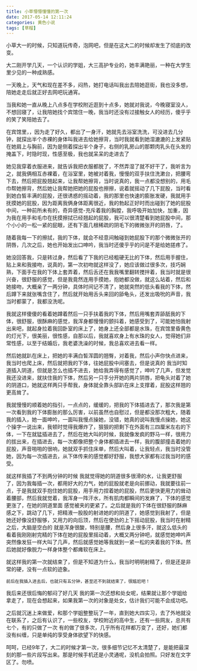 ```yaml
---
title: 小草懵懵懂懂的第一次
date: 2017-05-14 12:11:24
categories: 黄色小说
tags: [草榴]
---
```

小草大一的时候，只知道玩传奇，泡网吧，但是在这大二的时候却发生了彻底的改变。
 
  大二刚开学几天，一个认识的学姐，大三高护专业的，她丰满艳丽，一种在大学生里少见的一种成熟感。

  一天晚上，天气和现在差不多，闷热，她打电话叫我出去陪她逛街，我也没多想，陪她走走后就正好去网吧玩通宵。

  当我和她一直从晚上八点多在学校附近逛到十点多，她就对我说，今晚寝室没人，不想回寝了，让我陪她找个宾馆住一晚，我当时还没有过接触女人的经历，傻乎乎的笑了笑陪她去了。

  在宾馆里，，因为走了好久，都出了一身汗，她就先去浴室洗洗，可没进去几分钟，就探出半个赤裸的身体叫我进去给她擦背，当时我就看到她湿漉漉的上发紧贴在她肩上与胸前，因为是侧着探出半个身子，右侧的乳房山的那颗肉乳头在头发的掩盖下，时隐时现，性感至极，我也就呆呆的走进去了

  她见我穿着衣服进来，就告诉我把衣服都脱了，不然弄湿了就不好干了，我听言为之，就我俩相互赤裸着，在浴室里，她被对着我，慢慢的双手扶住洗漱台，把腰弯下去，然后把屁股翘起来，让我帮她擦背，当时说真的，我一点都没想别的，用毛巾帮她擦背，然后她让我帮她把她的屁股也擦擦，说着就摇动了几下屁股，当时看到她白皙丰满的屁股，还很诱惑的摇动着，我的那里也快速的膨胀发硬，我就用手抚摸她的屁股，因为距离我俩身体距离很近，我的勃起正好时而出碰到了她的屁股中间，一种前所未有的，奇异感觉-充斥着我的胸膛，我呼吸开始加快，加重，因为我在用手和毛巾在抚摸擦拭已经翘起的屁股，我可以很清楚看到她屁股中间，那个小小的一松一紧的屁眼，还有下面几根稀疏的阴毛下的微微张开的阴唇，了。

  随着我每一下的擦拭，我的下体，就会不经意间触碰到她屁股下的那个微微张开的阴唇，几次之后，她也开始发出口呻吟，我当时还傻乎乎的问是不是给她搓疼了。

  她没回答我，只是转过身，然后看了下我的已经粗硬无比的下体，然后用手握住，贴上来和我接吻，说真的，第一次初吻就这样没了，她应该做过很多次，技巧娴熟，下面手在我的下体上套弄着，然后舌还在我我嘴里翻转搅拌着，我当时就是很兴奋，很舒服的感觉，但是我竟然连用手摸她，抱她都没做，就这么站着，然后和她接吻，大概亲了一两分钟，具体时间记不清了，她就突然的低头看我的下体，然后蹲下来就张嘴含住了，然后就开始用舌头来回的舔龟头，还发出吸吮的声音，我当时都蒙了，我都没洗呢。

  我就这样傻傻的看着她蹲着然后一只手扶着我的下体，然后用嘴套弄舔舐我的下体，很舒服，很酥麻的感觉，我浑身都慢慢的颤抖着，她感受到了，可能她怕我射出来吧，就起身拉着我回卧室的床上了，她身上还全部都是水珠，在宾馆里昏黄色的灯光下，很美丽，很性感，自那以后，我就喜欢身上有水珠的女人，觉得她们非常性感，以至于结婚后，我老婆洗澡的时候，我总喜欢进去看一样。

  然后她就趴在床上，把她的丰满白皙浑圆的翘臀，对着我，然后小声你快点进来，我当时也爬上床，然后就把我的下体，往她屁股中间塞去，但是说真的 我当时知道插入阴道，但就是怎么也插不进去，她给我弄得有感觉了，呻吟了几声，但发觉我还没进来，就扶住我的下体，然后另一只手分开她的两片阴唇，把龟头对着了她的阴道口，她就这样两只手帮我，身体就全靠头部趴在床上支撑着，屁股这样翘的更高耸了。

  我就慢慢的顺着她的指引，一点点的，缓缓的，把我的下体插进去了，那次我是第一次看到我的下体膨胀的那么厉害，以前虽然也自慰过，但是都没那次粗大，随着我的插入，她一面呻吟，一面叫我慢点操她，没错，她真的说叫我慢点操她，她这个操字一说出来，我顿时觉得我爆炸了，狠狠的把剩下在外面有三四厘米左右的下体，一下在就猛插进去了，然后在她大叫的时候，我就像发疯的野马一样，很用力的拔出来，在插进去，每一次都像把整个身体都插进去一样，我的腹部撞击着她的屁股，声音啪啪的很响，她就双手抓住床单，然后大叫着，让我轻点，我当时没管她，因为每一次插进去，从下体传来的感觉都好舒服，我想大家都有过我当时的感受。

  就这样我插了不到两分钟的时候 我就觉得她的阴道很多很滑的水，让我更舒服了，因为我每插一次，都用好大的力气，她的屁股就老是向前挪动，我就要往前一点，于是我就双手抱住她的屁股，用手用力捏着她的屁股，然后更快更用力的耸动着腰部，然后我就觉着，我浑身一阵汗水，所有肌肉都瞬间的发麻了，下体的感觉更涨了，在她的阴道里面 感觉被夹的更紧了。之后就是我的下体在很舒服的酥麻感之下，跳动了几下，把精液一股股的射进她的的阴道了，她感觉到我射了，但是她还好像没舒服够，又用力的向后顶，然后在使劲的上下摇动屁股，我当时在射精之后，大脑是空白的 就是浑身很酸，特别是腰，然后身上很多汗，就这么低头的看着我刚刚射完精的下体在她的屁股里摇动着，大概又两分钟吧，就感觉她呻吟声突然像发狂一样大叫了几声，然后就感觉她等我就到一紧一松的夹着我的下体。然后她就好像脱力一样身体整个都瘫软在床上。

  就这样我的第一次就结束了，但是不知道为什么，我当时明明射精了，但是还是非常的硬，没有一点软的迹象。

    前后在我插入进去后，也就只有五分钟，甚至还不到就结束了，很尴尬吧！

我后来还很后悔的郁闷了好几天 我的第一次还想和处女呢，结果就让那个学姐给拿走了，现在会想起来，如果我第一次的对象是处女，估计我们可能不会成功吧。

  之后就沉迷上来做爱，和那个学姐整整玩了一年，直到她大四实习，去了外地就没在联系了，之后有认识了，一些校友，学校附近的高中生，还有一些网友，总共有七个，有的只做了一次 有的做了很多次，几乎所有花样都万变了，还好，她们都没有纠缠，只是单纯的享受身体欲望下的快感。

 
呵呵，已经9年了，大二的时候才第一次，很多细节记忆不太清楚了，是能把最深刻的那一些片段写出来。那是时候手机还是小灵通呢，没机会拍照。只好发在文字区了。勿喷。